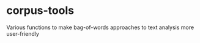 corpus-tools
============

 Various functions to make bag-of-words approaches to text analysis more user-friendly
